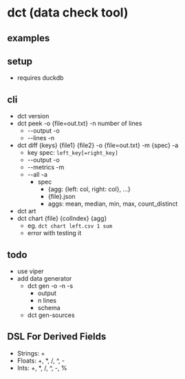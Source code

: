 # dct (data check tool)

## examples

## setup
- requires duckdb

## cli
- dct version
- dct peek -o {file=out.txt} -n number of lines
  - --output -o
  - --lines -n
- dct diff {keys} {file1} {file2} -o {file=out.txt} -m {spec} -a
  - key spec: `left_key[=right_key]`
  - --output -o
  - --metrics -m
  - --all -a
    - spec
      - {agg: {left: col, right: col}, ...}
      - {file}.json
      - aggs: mean, median, min, max, count_distinct
- dct art
- dct chart {file} {colIndex} {agg}
  - eg. `dct chart left.csv 1 sum`
  - error with testing it

## todo
- use viper
- add data generator
  - dct gen -o -n -s
    - output
    - n lines
    - schema
  - dct gen-sources

## DSL For Derived Fields
- Strings: +
- Floats: +, *, /, ^, -
- Ints: +, *, /, ^, -, %
